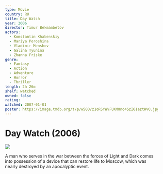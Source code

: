 ```yaml
---
type: Movie
country: RU
title: Day Watch
year: 2006
director: Timur Bekmambetov
actors:
  - Konstantin Khabenskiy
  - Mariya Poroshina
  - Vladimir Menshov
  - Galina Tyunina
  - Zhanna Friske
genre:
  - Fantasy
  - Action
  - Adventure
  - Horror
  - Thriller
length: 2h 26m
shelf: watched
owned: false
rating:
watched: 2007-01-01
poster: https://image.tmdb.org/t/p/w500/z1oRSYWVFUXMOno4SzI61aztWvO.jpg
---
```


# Day Watch (2006)

![](https://image.tmdb.org/t/p/w500/z1oRSYWVFUXMOno4SzI61aztWvO.jpg)

A man who serves in the war between the forces of Light and Dark comes into possession of a device that can restore life to Moscow, which was nearly destroyed by an apocalyptic event.